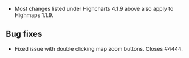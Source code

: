 - Most changes listed under Highcharts 4.1.9 above also apply to Highmaps 1.1.9.
## Bug fixes 
- Fixed issue with double clicking map zoom buttons. Closes #4444.